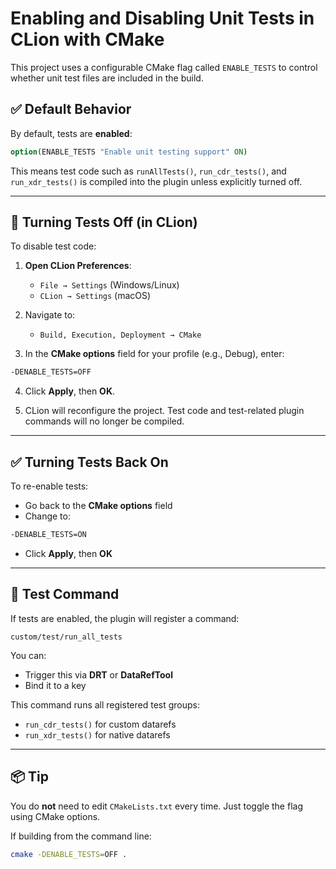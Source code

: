 # Enabling and Disabling Unit Tests in CLion with CMake

This project uses a configurable CMake flag called `ENABLE_TESTS` to control whether unit test files are included in the build.

## ✅ Default Behavior
By default, tests are **enabled**:
```cmake
option(ENABLE_TESTS "Enable unit testing support" ON)
```

This means test code such as `runAllTests()`, `run_cdr_tests()`, and `run_xdr_tests()` is compiled into the plugin unless explicitly turned off.

---

## 🔧 Turning Tests Off (in CLion)

To disable test code:

1. **Open CLion Preferences**:
    - `File → Settings` (Windows/Linux)
    - `CLion → Settings` (macOS)

2. Navigate to:
    - `Build, Execution, Deployment → CMake`

3. In the **CMake options** field for your profile (e.g., Debug), enter:
```bash
-DENABLE_TESTS=OFF
```

4. Click **Apply**, then **OK**.

5. CLion will reconfigure the project. Test code and test-related plugin commands will no longer be compiled.

---

## ✅ Turning Tests Back On
To re-enable tests:
- Go back to the **CMake options** field
- Change to:
```bash
-DENABLE_TESTS=ON
```
- Click **Apply**, then **OK**

---

## 🧪 Test Command
If tests are enabled, the plugin will register a command:
```text
custom/test/run_all_tests
```
You can:
- Trigger this via **DRT** or **DataRefTool**
- Bind it to a key

This command runs all registered test groups:
- `run_cdr_tests()` for custom datarefs
- `run_xdr_tests()` for native datarefs

---

## 📦 Tip
You do **not** need to edit `CMakeLists.txt` every time. Just toggle the flag using CMake options.

If building from the command line:
```bash
cmake -DENABLE_TESTS=OFF .
```

